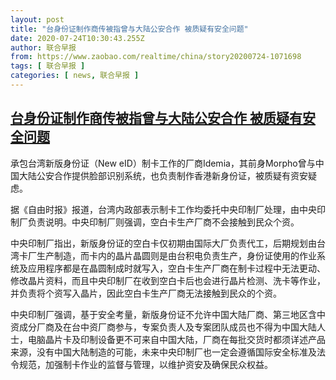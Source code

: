 ```yaml
---
layout: post
title: "台身份证制作商传被指曾与大陆公安合作 被质疑有安全问题"
date: 2020-07-24T10:30:43.255Z
author: 联合早报
from: https://www.zaobao.com/realtime/china/story20200724-1071698
tags: [ 联合早报 ]
categories: [ news, 联合早报 ]
---
```

<!--1595614380000-->
[台身份证制作商传被指曾与大陆公安合作 被质疑有安全问题](https://www.zaobao.com/realtime/china/story20200724-1071698)
------

<div>
<p>承包台湾新版身份证（New eID）制卡工作的厂商Idemia，其前身Morpho曾与中国大陆公安合作提供脸部识别系统，也负责制作香港新身份证，被质疑有资安疑虑。</p><p>据《自由时报》报道，台湾内政部表示制卡工作均委托中央印制厂处理，由中央印制厂负责说明。中央印制厂则强调，空白卡生产厂商不会接触到民众个资。</p><p>中央印制厂指出，新版身份证的空白卡仅初期由国际大厂负责代工，后期规划由台湾卡厂生产制造，而卡内的晶片晶圆则是由台积电负责生产，身份证使用的作业系统及应用程序都是在晶圆制成时就写入，空白卡生产厂商在制卡过程中无法更动、修改晶片资料，而且中央印制厂在收到空白卡后也会进行晶片检测、洗卡等作业，并负责将个资写入晶片，因此空白卡生产厂商无法接触到民众的个资。</p><section id="imu"><div id="dfp-ad-imu1-wrapper" class="dfp-tag-wrapper"><div id="dfp-ad-imu1" class="dfp-tag-wrapper"></div></div></section><p>中央印制厂强调，基于安全考量，新版身份证不允许中国大陆厂商、第三地区含中资成分厂商及在台中资厂商参与，专案负责人及专案团队成员也不得为中国大陆人士，电脑晶片卡及印制设备更不可来自中国大陆，厂商在每批交货时都须详述产品来源，没有中国大陆制造的可能，未来中央印制厂也一定会遵循国际安全标准及法令规范，加强制卡作业的监督与管理，以维护资安及确保民众权益。</p><div id="innity-in-post"></div><div id="dfp-ad-midarticlespecial-wrapper" class="dfp-tag-wrapper"><div id="dfp-ad-midarticlespecial" class="dfp-tag-wrapper"></div></div>
</div>
